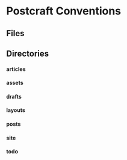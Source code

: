 # Postcraft Conventions

## Files

## Directories

#### articles

#### assets

#### drafts

#### layouts

#### posts

#### site

#### todo
